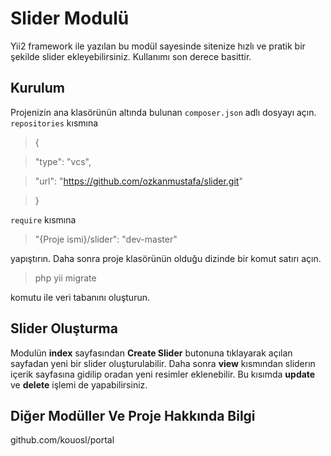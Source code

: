 
# Slider Modulü

  

Yii2 framework ile yazılan bu modül sayesinde sitenize hızlı ve pratik bir şekilde slider ekleyebilirsiniz. Kullanımı son derece basittir.

  

## Kurulum

  

Projenizin ana klasörünün altında bulunan `composer.json` adlı dosyayı açın. `repositories` kısmına

  

> {

>

> "type": "vcs",

>

> "url": "https://github.com/ozkanmustafa/slider.git"

>

> }

  

`require` kısmına

  

> "{Proje ismi}/slider": "dev-master"

  

yapıştırın. Daha sonra proje klasörünün olduğu dizinde bir komut satırı açın.

  

> php yii migrate

  

komutu ile veri tabanını oluşturun.

  

## Slider Oluşturma

  

Modulün **index** sayfasından **Create Slider** butonuna tıklayarak açılan sayfadan yeni bir slider oluşturulabilir. Daha sonra **view** kısmından sliderın içerik sayfasına gidilip oradan yeni resimler eklenebilir. Bu kısımda **update** ve **delete** işlemi de yapabilirsiniz.

## Diğer Modüller Ve Proje Hakkında Bilgi

github.com/kouosl/portal